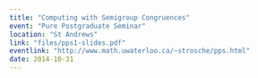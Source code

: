 ```yaml
---
title: "Computing with Semigroup Congruences"
event: "Pure Postgraduate Seminar"
location: "St Andrews"
link: "files/pps1-slides.pdf"
eventlink: "http://www.math.uwaterloo.ca/~strosche/pps.html"
date: 2014-10-31
---
```

